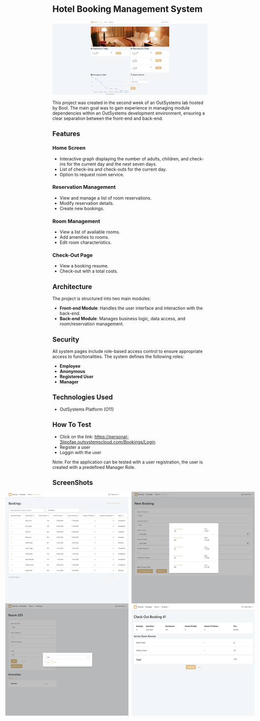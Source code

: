 # Hotel Booking Management System

![Home Page](Screenshots/homepage.jpg)

This project was created in the second week of an OutSystems lab hosted by Bool. The main goal was to gain experience in managing module dependencies within an OutSystems development environment, ensuring a clear separation between the front-end and back-end.

## Features

### Home Screen
- Interactive graph displaying the number of adults, children, and check-ins for the current day and the next seven days.
- List of check-ins and check-outs for the current day.
- Option to request room service.

### Reservation Management

- View and manage a list of room reservations.
- Modify reservation details.
- Create new bookings.

### Room Management
- View a list of available rooms.
- Add amenities to rooms.
- Edit room characteristics.

### Check-Out Page

- View a booking resume.
- Check-out with a total costs.

## Architecture

The project is structured into two main modules:
- **Front-end Module**: Handles the user interface and interaction with the back-end.
- **Back-end Module**: Manages business logic, data access, and room/reservation management.

## Security

All system pages include role-based access control to ensure appropriate access to functionalities. The system defines the following roles:
- **Employee**
- **Anonymous**
- **Registered User**
- **Manager**

## Technologies Used
- OutSystems Platform (O11)

## How To Test

-  Click on the link: https://personal-3jipofae.outsystemscloud.com/Bookings/Login
-  Register a user
-  Loggin with the user
  
Note: For the application can be tested with a user registration, the user is created with a predefined Manager Role.

## ScreenShots

<p align="center">
  <div style="display: flex; justify-content: center; gap: 10px;">
    <img src="Screenshots/bookings-page.jpg" width="400" />
    <img src="Screenshots/select-room.jpg" width="400" />
  </div>
  <div style="display: flex; justify-content: center; gap: 10px;">
    <img src="Screenshots/edit-room.jpg" width="400" />
    <img src="Screenshots/check-out.jpg" width="400" />
  </div>
</p>

